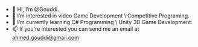 - 👋 Hi, I’m @Gouddi.
- 👀 I’m interested in video Game Development \ Competitive Programing.
- 🌱 I’m currently learning C# Programming \ Unity 3D Game Development.
- 📫 If you're interested you can send me an email at ahmed.gouddi@gmail.com
